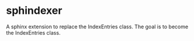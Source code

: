 # sphindexer
A sphinx extension to replace the IndexEntries class. The goal is to become the IndexEntries class.
